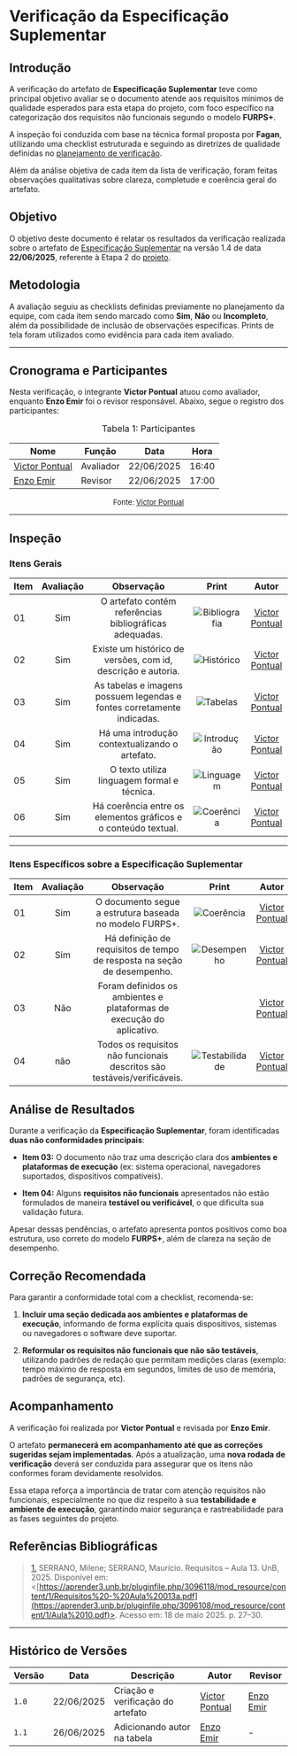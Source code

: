 # Verificação da Especificação Suplementar

## Introdução

A verificação do artefato de **Especificação Suplementar** teve como principal objetivo avaliar se o documento atende aos requisitos mínimos de qualidade esperados para esta etapa do projeto, com foco específico na categorização dos requisitos não funcionais segundo o modelo **FURPS+**.

A inspeção foi conduzida com base na técnica formal proposta por **Fagan**, utilizando uma checklist estruturada e seguindo as diretrizes de qualidade definidas no [planejamento de verificação](https://requisitos-de-software.github.io/2025.1-FGTS/Verificacao/Grupo/Entrega-2/planejamento-verificacao-entrega-2/).

Além da análise objetiva de cada item da lista de verificação, foram feitas observações qualitativas sobre clareza, completude e coerência geral do artefato.

## Objetivo

O objetivo deste documento é relatar os resultados da verificação realizada sobre o artefato de [Especificação Suplementar](https://requisitos-de-software.github.io/2025.1-FGTS/Modelagem-I/EspecificacaoSuplementar/) na versão 1.4 de data **22/06/2025**, referente à Etapa 2 do [projeto](https://github.com/Requisitos-de-Software/2025.1-FGTS).

## Metodologia

A avaliação seguiu as checklists definidas previamente no planejamento da equipe, com cada item sendo marcado como **Sim**, **Não** ou **Incompleto**, além da possibilidade de inclusão de observações específicas. Prints de tela foram utilizados como evidência para cada item avaliado.

---

## Cronograma e Participantes

Nesta verificação, o integrante **Victor Pontual** atuou como avaliador, enquanto **Enzo Emir** foi o revisor responsável. Abaixo, segue o registro dos participantes:

<font size="3"><p style="text-align: center">Tabela 1: Participantes</p></font>

<div align="center">

<table>
  <thead>
    <tr>
      <th>Nome</th>
      <th>Função</th>
      <th>Data</th>
      <th>Hora</th>
    </tr>
  </thead>
  <tbody>
    <tr>
      <td> <a href="https://github.com/VictorPontual">Victor Pontual</a> </td>
      <td> Avaliador </td>
      <td> 22/06/2025 </td>
      <td> 16:40 </td>
    </tr>
    <tr>
      <td> <a href="https://github.com/EnzoEmir">Enzo Emir</a> </td>
      <td> Revisor </td>
      <td> 22/06/2025 </td>
      <td> 17:00 </td>
    </tr>
  </tbody>
</table>


</div>

<font size="2"><p style="text-align: center">Fonte: [Victor Pontual](https://github.com/VictorPontual)</p></font>

---

## Inspeção

###  **Itens Gerais**

| Item | Avaliação | Observação | Print | Autor |
| ----- | :---: | :---: | :---: | :---: |
| 01   | Sim       | O artefato contém referências bibliográficas adequadas.                | ![Bibliografia](https://github.com/Requisitos-de-Software/2025.1-FGTS/blob/main/docs/assets/EspecificacaoSuplementar/bibliografia.png?raw=true) | [Victor Pontual](https://github.com/VictorPontual)
| 02   | Sim       | Existe um histórico de versões, com id, descrição e autoria.           | ![Histórico](https://github.com/Requisitos-de-Software/2025.1-FGTS/blob/main/docs/assets/EspecificacaoSuplementar/historico.png?raw=true)       | [Victor Pontual](https://github.com/VictorPontual)
| 03   | Sim       | As tabelas e imagens possuem legendas e fontes corretamente indicadas. | ![Tabelas](https://github.com/Requisitos-de-Software/2025.1-FGTS/blob/main/docs/assets/EspecificacaoSuplementar/tabelas.png?raw=true)           | [Victor Pontual](https://github.com/VictorPontual)
| 04   | Sim       | Há uma introdução contextualizando o artefato.                         | ![Introdução](https://github.com/Requisitos-de-Software/2025.1-FGTS/blob/main/docs/assets/EspecificacaoSuplementar/introducao.png?raw=true)     | [Victor Pontual](https://github.com/VictorPontual)
| 05   | Sim       | O texto utiliza linguagem formal e técnica.                            | ![Linguagem](https://github.com/Requisitos-de-Software/2025.1-FGTS/blob/main/docs/assets/EspecificacaoSuplementar/introducao.png?raw=true)       | [Victor Pontual](https://github.com/VictorPontual)
| 06   | Sim       | Há coerência entre os elementos gráficos e o conteúdo textual.         | ![Coerência](https://github.com/Requisitos-de-Software/2025.1-FGTS/blob/main/docs/assets/EspecificacaoSuplementar/coerencia.png?raw=true)       | [Victor Pontual](https://github.com/VictorPontual)

---

### **Itens Específicos sobre a Especificação Suplementar**

| Item | Avaliação | Observação | Print | Autor |
| ----- | :---: | :---: | :---: | :---: |
| 01   | Sim       | O documento segue a estrutura baseada no modelo FURPS+.                  | ![Coerência](https://github.com/Requisitos-de-Software/2025.1-FGTS/blob/main/docs/assets/EspecificacaoSuplementar/coerencia.png?raw=true)               | [Victor Pontual](https://github.com/VictorPontual)
| 02   | Sim       | Há definição de requisitos de tempo de resposta na seção de desempenho.  | ![Desempenho](https://github.com/Requisitos-de-Software/2025.1-FGTS/blob/main/docs/assets/EspecificacaoSuplementar/desempenho.png?raw=true)       | [Victor Pontual](https://github.com/VictorPontual)
| 03   | Não      | Foram definidos os ambientes e plataformas de execução do aplicativo.    |           | [Victor Pontual](https://github.com/VictorPontual)
| 04   | não       | Todos os requisitos não funcionais descritos são testáveis/verificáveis. | ![Testabilidade](https://github.com/Requisitos-de-Software/2025.1-FGTS/blob/main/docs/assets/EspecificacaoSuplementar/testabilidade.png?raw=true) | [Victor Pontual](https://github.com/VictorPontual)

## Análise de Resultados

Durante a verificação da **Especificação Suplementar**, foram identificadas **duas não conformidades principais**:

* **Item 03:** O documento não traz uma descrição clara dos **ambientes e plataformas de execução** (ex: sistema operacional, navegadores suportados, dispositivos compatíveis).

* **Item 04:** Alguns **requisitos não funcionais** apresentados não estão formulados de maneira **testável ou verificável**, o que dificulta sua validação futura.

Apesar dessas pendências, o artefato apresenta pontos positivos como boa estrutura, uso correto do modelo **FURPS+**, além de clareza na seção de desempenho.


## Correção Recomendada

Para garantir a conformidade total com a checklist, recomenda-se:

1. **Incluir uma seção dedicada aos ambientes e plataformas de execução**, informando de forma explícita quais dispositivos, sistemas ou navegadores o software deve suportar.

2. **Reformular os requisitos não funcionais que não são testáveis**, utilizando padrões de redação que permitam medições claras (exemplo: tempo máximo de resposta em segundos, limites de uso de memória, padrões de segurança, etc).





## Acompanhamento

A verificação foi realizada por **Victor Pontual** e revisada por **Enzo Emir**.

O artefato **permanecerá em acompanhamento até que as correções sugeridas sejam implementadas**. Após a atualização, uma **nova rodada de verificação** deverá ser conduzida para assegurar que os itens não conformes foram devidamente resolvidos.

Essa etapa reforça a importância de tratar com atenção requisitos não funcionais, especialmente no que diz respeito à sua **testabilidade e ambiente de execução**, garantindo maior segurança e rastreabilidade para as fases seguintes do projeto.

## Referências Bibliográficas

> <a id="RP1" href="#TEC1">1.</a> SERRANO, Milene; SERRANO, Maurício. Requisitos – Aula 13. UnB, 2025. Disponível em: <[https://aprender3.unb.br/pluginfile.php/3096118/mod_resource/content/1/Requisitos%20-%20Aula%20013a.pdf](https://aprender3.unb.br/pluginfile.php/3096108/mod_resource/content/1/Aula%2010.pdf)>. Acesso em: 18 de maio 2025. p. 27–30.

---

## Histórico de Versões

| Versão | Data       | Descrição                         | Autor          | Revisor   |
| ------ | ---------- | --------------------------------- | -------------- | --------- |
| `1.0`    | 22/06/2025 | Criação e verificação do artefato | [Victor Pontual](https://github.com/VictorPontual) | [Enzo Emir](https://github.com/EnzoEmir) |
| `1.1` | 26/06/2025 | Adicionando autor na tabela | [Enzo Emir](https://github.com/EnzoEmir) | - |